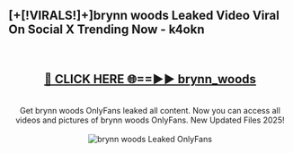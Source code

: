 <h2>[+[!VIRALS!]+]brynn woods Leaked Video Viral On Social X Trending Now - k4okn</h2>
<br>
<div align="center">
<h2><a href="https://libra.edu.pl?brynn_woods" rel="nofollow">🔴 CLICK HERE 🌐==►► brynn_woods</a></h2>
<br>
Get brynn woods OnlyFans leaked all content. Now you can access all videos and pictures of brynn woods OnlyFans. New Updated Files 2025!
<br>
<br>
<a href="https://libra.edu.pl?brynn_woods" rel="nofollow" data-target="animated-image.originalLink"><img src="https://i.ibb.co.com/WyWwxjT/player-gif2.gif" alt="brynn woods Leaked OnlyFans" style="max-width: 100%; display: inline-block;" data-target="animated-image.originalImage"></a>
</div>
<br>